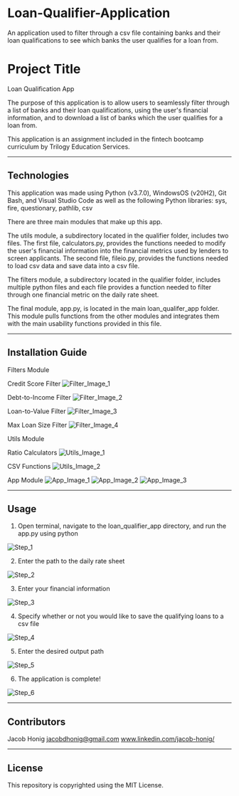 # Loan-Qualifier-Application
An application used to filter through a csv file containing banks and their loan qualifications to see which banks the user qualifies for a loan from.

# Project Title
Loan Qualification App

The purpose of this application is to allow users to seamlessly filter through a list of banks and their loan qualifications, using the user's financial information, and to download a list of banks which the user qualifies for a loan from. 

This application is an assignment included in the fintech bootcamp curriculum by Trilogy Education Services. 


---

## Technologies

This application was made using Python (v3.7.0), WindowsOS (v20H2), Git Bash, and Visual Studio Code as well as the following Python libraries: 
    sys, fire, questionary, pathlib, csv

There are three main modules that make up this app.

The utils module, a subdirectory located in the qualifier folder, includes two files. The first file, calculators.py, provides the functions needed to modify the user's financial information into the financial metrics used by lenders to screen applicants. The second file, fileio.py, provides the functions needed to load csv data and save data into a csv file.

The filters module, a subdirectory located in the qualifier folder, includes multiple python files and each file provides a function needed to filter through one financial metric on the daily rate sheet.

The final module, app.py, is located in the main loan_qualifer_app folder. This module pulls functions from the other modules and integrates them with the main usability functions provided in this file. 


---

## Installation Guide

Filters Module

Credit Score Filter
![Filter_Image_1](https://user-images.githubusercontent.com/63683699/148701586-6cd37a4c-7060-4e85-80a1-991b4973791a.jpg)

Debt-to-Income Filter
![Filter_Image_2](https://user-images.githubusercontent.com/63683699/148701589-0b82e007-1a27-443c-bb90-a5f1b0e43a16.jpg)

Loan-to-Value Filter
![Filter_Image_3](https://user-images.githubusercontent.com/63683699/148701590-94184646-b4e7-4f5b-8995-ddf5d7e5b697.jpg)

Max Loan Size Filter
![Filter_Image_4](https://user-images.githubusercontent.com/63683699/148701591-c3c436cb-c2ea-4399-b9fa-f3e46d90e41b.jpg)

Utils Module

Ratio Calculators
![Utils_Image_1](https://user-images.githubusercontent.com/63683699/148701608-67de830c-4dc2-460d-83a0-81d2fffb6328.jpg)

CSV Functions
![Utils_Image_2](https://user-images.githubusercontent.com/63683699/148701610-cfc00ea1-03cc-4209-bc2e-16454542e79f.jpg)

App Module
![App_Image_1](https://user-images.githubusercontent.com/63683699/148701579-be04d2bc-c6d9-46b9-8deb-c281c3423875.jpg)
![App_Image_2](https://user-images.githubusercontent.com/63683699/148701577-2cb0477d-9fd8-4706-9e0a-6963470cf3d5.jpg)
![App_Image_3](https://user-images.githubusercontent.com/63683699/148701578-39290850-7141-44cd-bbaf-5e71d439c132.jpg)

---

## Usage

1. Open terminal, navigate to the loan_qualifier_app directory, and run the app.py using python

![Step_1](https://user-images.githubusercontent.com/63683699/148700963-789aa26a-9306-4379-8f20-8b63d7144a4b.jpg)

2. Enter the path to the daily rate sheet

![Step_2](https://user-images.githubusercontent.com/63683699/148700968-d4f6cd64-06e5-49c6-b627-a62c7a2286e8.jpg)

3. Enter your financial information

![Step_3](https://user-images.githubusercontent.com/63683699/148700980-51c42be9-a863-4046-8997-0e290bb9900f.jpg)

4. Specify whether or not you would like to save the qualifying loans to a csv file

![Step_4](https://user-images.githubusercontent.com/63683699/148700988-2b9c2a23-13e5-4aef-b445-f1bdf4ec8611.jpg)

5. Enter the desired output path

![Step_5](https://user-images.githubusercontent.com/63683699/148700996-00216436-13a9-4934-9915-a1e4c27136b9.jpg)

6. The application is complete!

![Step_6](https://user-images.githubusercontent.com/63683699/148701028-b72a21dd-324c-4b13-928d-637a7d3a83e2.jpg)

---

## Contributors
Jacob Honig
jacobdhonig@gmail.com
www.linkedin.com/jacob-honig/

---

## License

This repository is copyrighted using the MIT License. 
